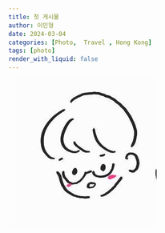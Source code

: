 ```yaml
---
title: 첫 게시물 
author: 이민형
date: 2024-03-04
categories: [Photo,  Travel , Hong Kong]
tags: [photo]
render_with_liquid: false
---
```


![제일 잘찍은 사진](assets/my_images/avatar.jpg)
